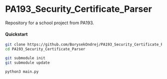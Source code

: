 # PA193_Security_Certificate_Parser
Repository for a school project from PA193.



#### Quickstart

```sh
git clone https://github.com/BorysekOndrej/PA193_Security_Certificate_Parser.git
cd PA193_Security_Certificate_Parser

git submodule init
git submodule update

python3 main.py
```
